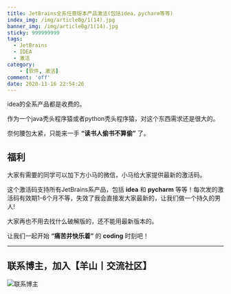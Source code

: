 ```yaml
---
title: JetBrains全系任意版本产品激活(包括idea，pycharm等等)
index_img: /img/articleBg/1(14).jpg
banner_img: /img/articleBg/1(14).jpg
sticky: 999999999
tags:
  - JetBrains
  - IDEA
  - 激活
category:
    - [软件, 激活]
comment: 'off'
date: 2020-11-16 22:54:26
---
```

idea的全系产品都是收费的。

作为一个java秃头程序猿或者python秃头程序猿，对这个东西需求还是很大的。

奈何腰包太紧，只能来一手 **“读书人偷书不算偷”** 了。

## 福利

大家有需要的同学可以加下方小马的微信，小马给大家提供最新的激活码。

这个激活码支持所有JetBrains系产品，包括 **idea** 和 **pycharm** 等等！每次发的激活码有效期1-6个月不等，失效了我会直接发大家最新的，让我们做一个持久的男人!

大家再也不用去找什么破解版的，还不能用最新版本的。

让我们一起开始 **“痛苦并快乐着”** 的 **coding** 时刻吧！


---

## 联系博主，加入【羊山丨交流社区】
![联系博主](./IDEAactivation/xiaomaWeChat.png)
